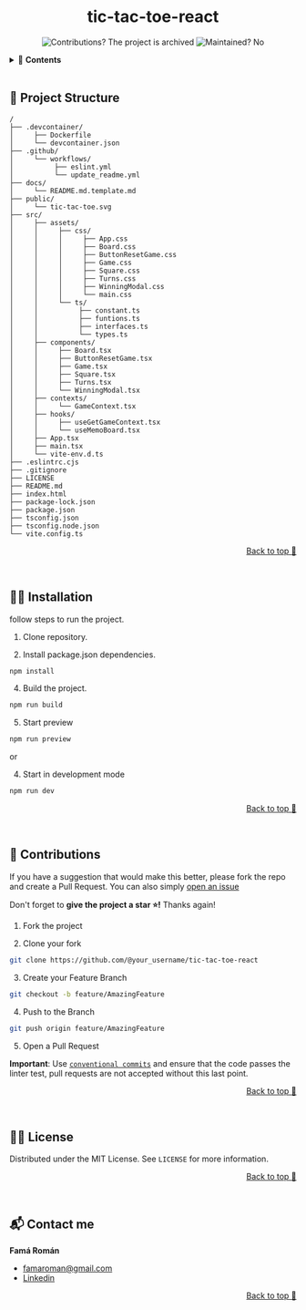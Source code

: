 <div align="center">

# tic-tac-toe-react
![Contributions? The project is archived](https://img.shields.io/badge/Contributions-the_project_is_archived-red.svg)
![Maintained? No](https://img.shields.io/badge/Maintained%3F-No-red.svg)

</div>

<details>
  <summary>📑 <strong>Contents</strong></summary>

- [🚀 **Project Structure**](#-project-structure)
- [👨‍🏫 **Installation**](#-installation)
- [👋 **Contributions**](#-contributions)
- [👨‍⚖️ **License**](#-license)
- [📬 **Contact me**](#-contact-me)

</details>

<br>

## 🚀 Project Structure

```
/
├── .devcontainer/
│     ├── Dockerfile
│     └── devcontainer.json
├── .github/
│     └── workflows/
│          ├── eslint.yml
│          └── update_readme.yml
├── docs/
│     └── README.md.template.md
├── public/
│     └── tic-tac-toe.svg
├── src/
│     ├── assets/
│     │     ├── css/
│     │     │     ├── App.css
│     │     │     ├── Board.css
│     │     │     ├── ButtonResetGame.css
│     │     │     ├── Game.css
│     │     │     ├── Square.css
│     │     │     ├── Turns.css
│     │     │     ├── WinningModal.css
│     │     │     └── main.css
│     │     └── ts/
│     │          ├── constant.ts
│     │          ├── funtions.ts
│     │          ├── interfaces.ts
│     │          └── types.ts
│     ├── components/
│     │     ├── Board.tsx
│     │     ├── ButtonResetGame.tsx
│     │     ├── Game.tsx
│     │     ├── Square.tsx
│     │     ├── Turns.tsx
│     │     └── WinningModal.tsx
│     ├── contexts/
│     │     └── GameContext.tsx
│     ├── hooks/
│     │     ├── useGetGameContext.tsx
│     │     └── useMemoBoard.tsx
│     ├── App.tsx
│     ├── main.tsx
│     └── vite-env.d.ts
├── .eslintrc.cjs
├── .gitignore
├── LICENSE
├── README.md
├── index.html
├── package-lock.json
├── package.json
├── tsconfig.json
├── tsconfig.node.json
└── vite.config.ts

```

<p align="right"><a href="#top">Back to top 🔼</a></p>
<br>

## 👨‍🏫 Installation

follow steps to run the project.

1. Clone repository.

2. Install package.json dependencies.

```bash
npm install
```

4. Build the project.
```bash
npm run build
```

5. Start preview
```bash
npm run preview
```

or

4. Start in development mode
```bash
npm run dev
```

<p align="right"><a href="#top">Back to top 🔼</a></p>
<br>

## 👋 Contributions

If you have a suggestion that would make this better, please fork the repo and create a Pull Request. You can also simply [open an issue](https://github.com/RomanFama592/tic-tac-toe-react/issues)

Don't forget to **give the project a star ⭐!** Thanks again!

1. Fork the project

2. Clone your fork

```bash
git clone https://github.com/@your_username/tic-tac-toe-react
```

3. Create your Feature Branch

```bash
git checkout -b feature/AmazingFeature
```

4. Push to the Branch

```bash
git push origin feature/AmazingFeature
```

5. Open a Pull Request

**Important**: Use [`conventional commits`](https://www.conventionalcommits.org/) and ensure that the code passes the linter test, pull requests are not accepted without this last point.


<p align="right"><a href="#top">Back to top 🔼</a></p>
<br>

## 👨‍⚖️ License

Distributed under the MIT License. See `LICENSE` for more information.

<p align="right"><a href="#top">Back to top 🔼</a></p>
<br>

## 📬 Contact me

**Famá Román** 
- famaroman@gmail.com
- [Linkedin](https://www.linkedin.com/in/romanfama)

<p align="right"><a href="#top">Back to top 🔼</a></p>
<br>